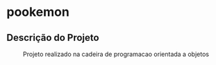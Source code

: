 # pookemon

## Descrição do Projeto
<p align="center">Projeto realizado na cadeira de programacao orientada a objetos </p>
